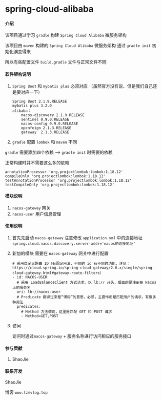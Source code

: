 # spring-cloud-alibaba

#### 介绍
该项目通过学习 `gradle` 构建 `Spring Cloud Alibaba` 微服务架构

该项目由 `maven` 构建的 `Spring Cloud Alibaba` 微服务架构 通过 `gradle init` 初始化演变得来

所以有些配置文件 `build.gradle` 文件与正常文件不同
 
#### 软件架构说明
1. `Spring Boot` 和 `mybatis plus` 必须对应 （虽然官方没有说、但是我们自己还是要对应一下）

    ```
    Spring Boot 2.1.9.RELEASE 
    mybatis plus 3.2.0
    alibaba：
        nacos-discovery 2.1.0.RELEASE
        sentinel 0.9.0.RELEASE
        nacos-config 0.9.0.RELEASE
        openfeign 2.1.3.RELEASE
        gateway  2.1.3.RELEASE
    ```

2. `gradle` 配置 `lombok` 和 `maven` 不同

`gradle` 需要添加四个依赖 --> `gradle init` 时需要的依赖

正常构建时并不需要这么多的依赖
```
annotationProcessor 'org.projectlombok:lombok:1.18.12'
compileOnly 'org.projectlombok:lombok:1.18.12'
testAnnotationProcessor 'org.projectlombok:lombok:1.18.12'
testCompileOnly 'org.projectlombok:lombok:1.18.12'
```

#### 模块说明
1. `nacos-gateway` 网关
2. `nacos-user` 用户信息管理

#### 使用说明

1.  首先先启动 `nacos-gateway` 
    注意修改 `application.yml` 中的连接地址 `spring.cloud.nacos.discovery.server-addr='nacos的连接地址'`
2.  新加的模块 需要在 `nacos-gateway` 网关中进行配置
    ```
    # 采用自定义路由 ID（有固定用法，不同的 id 有不同的功能，详见：https://cloud.spring.io/spring-cloud-gateway/2.0.x/single/spring-cloud-gateway.html#gateway-route-filters）
    - id: NACOS-USER
      # 采用 LoadBalanceClient 方式请求，以 lb:// 开头，后面的是注册在 Nacos 上的服务名
      uri: lb://nacos-user
      # Predicate 翻译过来是“谓词”的意思，必须，主要作用是匹配用户的请求，有很多种用法
      predicates:
        # Method 方法谓词，这里是匹配 GET 和 POST 请求
        - Method=GET,POST
    ```
3. 访问

    访问时通过`nacos-gateway` + 服务名称进行访问相应的服务接口

#### 参与贡献
1. ShaoJie


#### 联系开发
ShaoJie 

博客 `www.lzmvlog.top`
